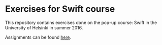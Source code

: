 # Exercises for Swift course

This repository contains exercises done on the pop-up course: Swift in the University of Helsinki in summer 2016.

Assignments can be found [here](https://github.com/d471061c/SwiftCourse/wiki).
